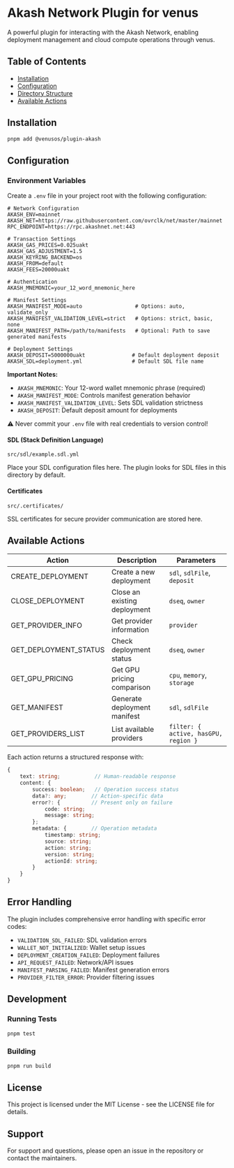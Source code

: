 # Akash Network Plugin for venus

A powerful plugin for interacting with the Akash Network, enabling deployment management and cloud compute operations through venus.

## Table of Contents
- [Installation](#installation)
- [Configuration](#configuration)
- [Directory Structure](#directory-structure)
- [Available Actions](#available-actions)

## Installation

```bash
pnpm add @venusos/plugin-akash
```

## Configuration

### Environment Variables
Create a `.env` file in your project root with the following configuration:

```env
# Network Configuration
AKASH_ENV=mainnet
AKASH_NET=https://raw.githubusercontent.com/ovrclk/net/master/mainnet
RPC_ENDPOINT=https://rpc.akashnet.net:443

# Transaction Settings
AKASH_GAS_PRICES=0.025uakt
AKASH_GAS_ADJUSTMENT=1.5
AKASH_KEYRING_BACKEND=os
AKASH_FROM=default
AKASH_FEES=20000uakt

# Authentication
AKASH_MNEMONIC=your_12_word_mnemonic_here

# Manifest Settings
AKASH_MANIFEST_MODE=auto                 # Options: auto, validate_only
AKASH_MANIFEST_VALIDATION_LEVEL=strict   # Options: strict, basic, none
AKASH_MANIFEST_PATH=/path/to/manifests   # Optional: Path to save generated manifests

# Deployment Settings
AKASH_DEPOSIT=5000000uakt               # Default deployment deposit
AKASH_SDL=deployment.yml                # Default SDL file name
```

**Important Notes:**
- `AKASH_MNEMONIC`: Your 12-word wallet mnemonic phrase (required)
- `AKASH_MANIFEST_MODE`: Controls manifest generation behavior
- `AKASH_MANIFEST_VALIDATION_LEVEL`: Sets SDL validation strictness
- `AKASH_DEPOSIT`: Default deposit amount for deployments

⚠️ Never commit your `.env` file with real credentials to version control!


#### SDL (Stack Definition Language)
```
src/sdl/example.sdl.yml
```
Place your SDL configuration files here. The plugin looks for SDL files in this directory by default.

#### Certificates
```
src/.certificates/
```
SSL certificates for secure provider communication are stored here.

## Available Actions

| Action               | Description                                    | Parameters                                  |
|---------------------|------------------------------------------------|---------------------------------------------|
| CREATE_DEPLOYMENT   | Create a new deployment                         | `sdl`, `sdlFile`, `deposit`                 |
| CLOSE_DEPLOYMENT    | Close an existing deployment                    | `dseq`, `owner`                            |
| GET_PROVIDER_INFO   | Get provider information                        | `provider`                                  |
| GET_DEPLOYMENT_STATUS| Check deployment status                        | `dseq`, `owner`                            |
| GET_GPU_PRICING     | Get GPU pricing comparison                      | `cpu`, `memory`, `storage`                  |
| GET_MANIFEST        | Generate deployment manifest                    | `sdl`, `sdlFile`                           |
| GET_PROVIDERS_LIST  | List available providers                        | `filter: { active, hasGPU, region }`        |


Each action returns a structured response with:
```typescript
{
    text: string;           // Human-readable response
    content: {
        success: boolean;   // Operation success status
        data?: any;        // Action-specific data
        error?: {          // Present only on failure
            code: string;
            message: string;
        };
        metadata: {        // Operation metadata
            timestamp: string;
            source: string;
            action: string;
            version: string;
            actionId: string;
        }
    }
}
```

## Error Handling

The plugin includes comprehensive error handling with specific error codes:

- `VALIDATION_SDL_FAILED`: SDL validation errors
- `WALLET_NOT_INITIALIZED`: Wallet setup issues
- `DEPLOYMENT_CREATION_FAILED`: Deployment failures
- `API_REQUEST_FAILED`: Network/API issues
- `MANIFEST_PARSING_FAILED`: Manifest generation errors
- `PROVIDER_FILTER_ERROR`: Provider filtering issues

## Development

### Running Tests
```bash
pnpm test
```

### Building
```bash
pnpm run build
```

## License

This project is licensed under the MIT License - see the LICENSE file for details.

## Support

For support and questions, please open an issue in the repository or contact the maintainers.
